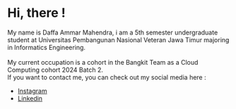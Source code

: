 # **Hi, there !**

My name is Daffa Ammar Mahendra, i am a 5th semester undergraduate student at Universitas Pembangunan Nasional Veteran Jawa Timur majoring in Informatics Engineering.<br><br>
My current occupation is a cohort in the Bangkit Team as a Cloud Computing cohort 2024 Batch 2.<br>
If you want to contact me, you can check out my social media here : <br>
  * [Instagram](https://www.instagram.com/daffaaem/)<br>
  * [Linkedin](https://www.linkedin.com/in/daffaaem/)<br>
